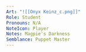```yaml
---
Art: "![[Onyx Keinz_c.png]]"
Role: Student
Pronouns: N/A
NoteIcon: Player
Notes: Magpie's Darkness
Semblance: Puppet Master
---
```

